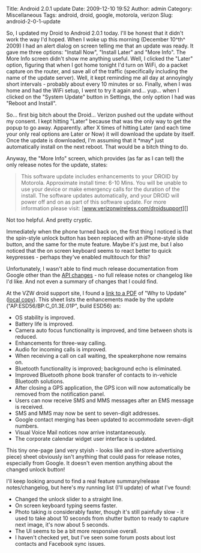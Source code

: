 Title: Android 2.0.1 update
Date: 2009-12-10 19:52
Author: admin
Category: Miscellaneous
Tags: android, droid, google, motorola, verizon
Slug: android-2-0-1-update

So, I updated my Droid to Android 2.0.1 today. I'll be honest that it
didn't work the way I'd hoped. When I woke up this morning (December
10^th^ 2009) I had an alert dialog on screen telling me that an update
was ready. It gave me three options: "Install Now", "Install Later" and
"More Info". The More Info screen didn't show me anything useful. Well,
I clicked the "Later" option, figuring that when I got home tonight I'd
turn on WiFi, do a packet capture on the router, and save all of the
traffic (specifically including the name of the update server). Well, it
kept reminding me all day at annoyingly short intervals - probably about
every 10 minutes or so. Finally, when I was home and had the WiFi setup,
I went to try it again and... yup... when I clicked on the "System
Update" button in Settings, the only option I had was "Reboot and
Install".

So... first big bitch about the Droid... Verizon pushed out the update
without my consent. I kept hitting "Later" because that was the only way
to get the popup to go away. Apparently. after X times of hitting Later
(and each time your only real options are Later or Now) it will download
the update by itself. Once the update is downloaded, I'm assuming that
it \*may\* just automatically install on the next reboot. That would be
a bitch thing to do.

Anyway, the "More Info" screen, which provides (as far as I can tell)
the only release notes for the update, states:

> This software update includes enhancements to your DROID by Motorola.
> Approximate install time: 6-10 Mins. You will be unable to use your
> device or make emergency calls for the duration of the install. The
> software updates automatically, and your DROID will power off and on
> as part of this software update. For more information please visit:
> [www.verizonwireless.com/droidsupport][]

Not too helpful. And pretty cryptic.

Immediately when the phone turned back on, the first thing I noticed is
that the spin-style unlock button has been replaced with an iPhone-style
slide button, and the same for the mute feature. Maybe it's just me, but
I also noticed that the on screen keyboard seems to react better to
quick keypresses - perhaps they've enabled multitouch for this?

Unfortunately, I wasn't able to find much release documentation from
Google other than the [API changes][] - no full release notes or
changelog like I'd like. And not even a summary of changes that I could
find.

At the VZW droid support site, I found a [link to a PDF][] of "Why to
Update" ([local copy][]). This sheet lists the enhancements made by the
update ("AP:ESD56/BP:C\_01.3E.01P", build ESD56) as:

-   OS stability is improved.
-   Battery life is improved.
-   Camera auto focus functionality is improved, and time between shots
    is reduced.
-   Enhancements for three-way calling.
-   Audio for incoming calls is improved.
-   When receiving a call on call waiting, the speakerphone now remains
    on.
-   Bluetooth functionality is improved; background echo is eliminated.
-   Improved Bluetooth phone book transfer of contacts to in-vehicle
    Bluetooth solutions.
-   After closing a GPS application, the GPS icon will now automatically
    be removed from the notification panel.
-   Users can now receive SMS and MMS messages after an EMS message is
    received.
-   SMS and MMS may now be sent to seven-digit addresses.
-   Google contact merging has been updated to accommodate seven-digit
    numbers.
-   Visual Voice Mail notices now arrive instantaneously.
-   The corporate calendar widget user interface is updated.

This tiny one-page (and very styish - looks like and in-store
advertising piece) sheet obviously isn't anything that could pass for
release notes, especially from Google. It doesn't even mention anything
about the changed unlock button!

I'll keep looking around to find a real feature summary/release
notes/changelog, but here's my running list (I'll update) of what I've
found:

-   Changed the unlock slider to a straight line.
-   On screen keyboard typing seems faster.
-   Photo taking *is* considerably faster, though it's still painfully
    slow - it used to take about 10 seconds from shutter button to ready
    to capture next image, it's now about 5 seconds.
-   The UI seems to be a bit more responsive overall.
-   I haven't checked yet, but I've seen some forum posts about lost
    contacts and Facebook sync issues.

  [www.verizonwireless.com/droidsupport]: www.verizonwireless.com/droidsupport
  [API changes]: http://developer.android.com/sdk/android-2.0.1.html
  [link to a PDF]: http://learning.verizonwireless.com/learning/Droid_Motorola_Software_Update.pdf
  [local copy]: http://blog.jasonantman.com/GFX/Droid_Motorola_Software_Update.pdf
